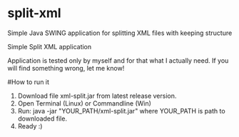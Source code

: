 # split-xml
Simple Java SWING application for splitting XML files with keeping structure

Simple Split XML application

Application is tested only by myself and for that what I actually need.
If you will find something wrong, let me know!

#How to run it
1. Download file xml-split.jar from latest release version.
2. Open Terminal (Linux) or Commandline (Win)
3. Run: java -jar "YOUR_PATH/xml-split.jar" where YOUR_PATH is path to downloaded file.
4. Ready :)
